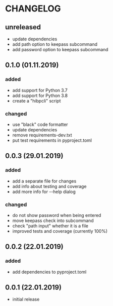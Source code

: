 # CHANGELOG

## unreleased

- update dependencies
- add path option to keepass subcommand
- add password option to keepass subcommand

## 0.1.0 (01.11.2019)

### added

- add support for Python 3.7
- add support for Python 3.8
- create a "hibpcli" script

### changed

- use "black" code formatter
- update dependencies
- remove requirements-dev.txt
- put test requirements in pyproject.toml

## 0.0.3 (29.01.2019)

### added

- add a separate file for changes
- add info about testing and coverage
- add more info for --help dialog

### changed

- do not show password when being entered
- move keepass check into subcommand
- check "path input" whether it is a file
- improved tests and coverage (currently 100%)


## 0.0.2 (22.01.2019)

### added

- add dependencies to pyproject.toml

## 0.0.1 (22.01.2019)

- initial release
